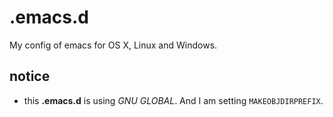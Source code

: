 .emacs.d
=====

My config of emacs for OS X, Linux and Windows.


notice
-----

- this __.emacs.d__ is using _GNU GLOBAL_. And I am setting `MAKEOBJDIRPREFIX`.
